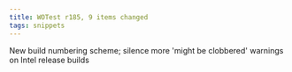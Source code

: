 ```yaml
---
title: WOTest r185, 9 items changed
tags: snippets
---
```


New build numbering scheme; silence more 'might be clobbered' warnings on Intel release builds
